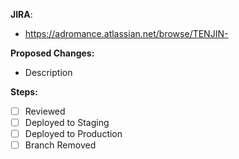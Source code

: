 **JIRA**:

- https://adromance.atlassian.net/browse/TENJIN-

**Proposed Changes:**

- Description

**Steps:**

- [ ] Reviewed
- [ ] Deployed to Staging
- [ ] Deployed to Production
- [ ] Branch Removed

